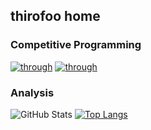 ## thirofoo home

### Competitive Programming

[![through](https://img.shields.io/endpoint?url=https%3A%2F%2Fatcoder-badges.now.sh%2Fapi%2Fatcoder%2Fjson%2Fthrough&style=for-the-badge)](https://atcoder.jp/users/through)
[![through](https://img.shields.io/endpoint?url=https%3A%2F%2Fatcoder-badges.now.sh%2Fapi%2Fcodeforces%2Fjson%2Fthrough&style=for-the-badge)](https://codeforces.com/profile/through)

### Analysis

![GitHub Stats](https://github-readme-stats.vercel.app/api?username=thirofoo&count_private=true&show_icons=true&theme=tokyonight)
[![Top Langs](https://github-readme-stats.vercel.app/api/top-langs/?username=thirofoo&layout=compact&count_private=true&show_icons=true&show_icons=true&theme=tokyonight&exclude_repo=AtCoder-archives)](https://github.com/anuraghazra/github-readme-stats)

